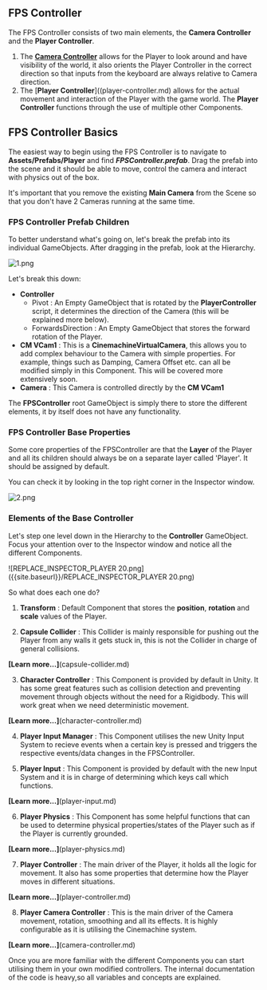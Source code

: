 ## FPS Controller
The FPS Controller consists of two main elements, the **Camera Controller** and the **Player Controller**. 

1. The [**Camera Controller**](camera-controller.md) allows for the Player to look around and have visibility of the world, it also orients the Player Controller in the correct direction so that inputs from the keyboard are always relative to Camera direction.
2. The [**Player Controller**]((player-controller.md) allows for the actual movement and interaction of the Player with the game world. The **Player Controller** functions through the use of multiple other Components.

## FPS Controller Basics
The easiest way to begin using the FPS Controller is to navigate to __Assets/Prefabs/Player__ and find ___FPSController.prefab___. Drag the prefab into the scene and it should be able to move, control the camera and interact with physics out of the box. 

It's important that you remove the existing **Main Camera** from the Scene so that you don't have 2 Cameras running at the same time.

### FPS Controller Prefab Children

To better understand what's going on, let's break the prefab into its individual GameObjects. After dragging in the prefab, look at the Hierarchy. 

![1.png]({{site.baseurl}}/1.png)

Let's break this down:

- **Controller**
	- Pivot : An Empty GameObject that is rotated by the __PlayerController__ script, it determines the direction of the Camera (this will be explained more below).
    - ForwardsDirection : An Empty GameObject that stores the forward rotation of the Player.
- **CM VCam1** : This is a __CinemachineVirtualCamera__, this allows you to add complex behaviour to the Camera with simple properties. For example, things such as Damping, Camera Offset etc. can all be modified simply in this Component. This will be covered more extensively soon.
- **Camera** : This Camera is controlled directly by the **CM VCam1**

The **FPSController** root GameObject is simply there to store the different elements, it by itself does not have any functionality.

### FPS Controller Base Properties

Some core properties of the FPSController are that the __Layer__ of the Player and all its children should always be on a separate layer called 'Player'. It should be assigned by default.

You can check it by looking in the top right corner in the Inspector window.

![2.png]({{site.baseurl}}/2.png)


### Elements of the Base Controller

Let's step one level down in the Hierarchy to the **Controller** GameObject. Focus your attention over to the Inspector window and notice all the different Components.

![REPLACE_INSPECTOR_PLAYER 20.png]({{site.baseurl}}/REPLACE_INSPECTOR_PLAYER 20.png)


So what does each one do?

1. **Transform** : Default Component that stores the __position__, __rotation__ and __scale__ values of the Player.

2. **Capsule Collider** : This Collider is mainly responsible for pushing out the Player from any walls it gets stuck in, this is not the Collider in charge of general collisions. 

**[Learn more...]**(capsule-collider.md)

3. **Character Controller** : This Component is provided by default in Unity. It has some great features such as collision detection and preventing movement through objects without the need for a Rigidbody. This will work great when we need deterministic movement.

**[Learn more...]**(character-controller.md)

4. **Player Input Manager** : This Component utilises the new Unity Input System to recieve events when a certain key is pressed and triggers the respective events/data changes in the FPSController.


5. **Player Input** : This Component is provided by default with the new Input System and it is in charge of determining which keys call which functions.

**[Learn more...]**(player-input.md)

6. **Player Physics** : This Component has some helpful functions that can be used to determine physical properties/states of the Player such as if the Player is currently grounded.

**[Learn more...]**(player-physics.md)

7. **Player Controller** : The main driver of the Player, it holds all the logic for movement. It also has some properties that determine how the Player moves in different situations.

**[Learn more...]**(player-controller.md)

8. **Player Camera Controller** : This is the main driver of the Camera movement, rotation, smoothing and all its effects. It is highly configurable as it is utilising the Cinemachine system.

**[Learn more...]**(camera-controller.md)

Once you are more familiar with the different Components you can start utilising them in your own modified controllers. The internal documentation of the code is heavy,so all variables and concepts are explained.